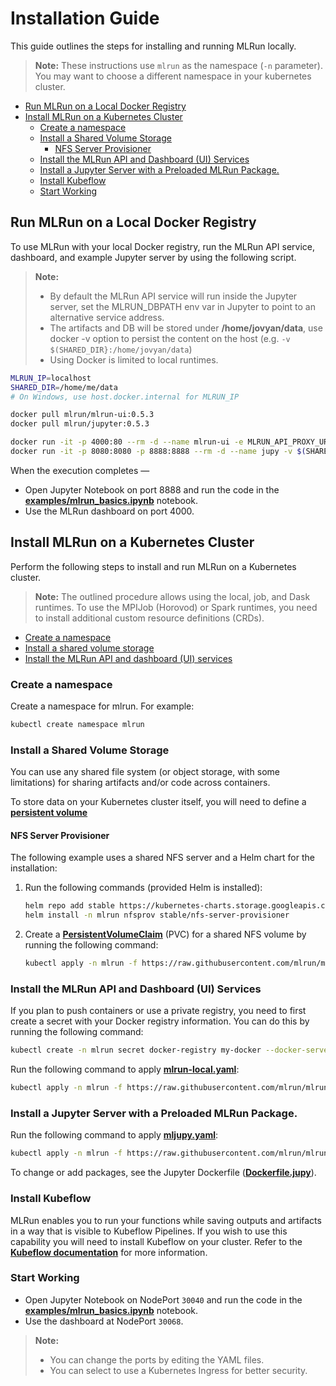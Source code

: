 # Installation Guide <!-- omit in toc -->

This guide outlines the steps for installing and running MLRun locally.

> **Note:** These instructions use `mlrun` as the namespace (`-n` parameter). You may want to choose a different namespace in your kubernetes cluster.

- [Run MLRun on a Local Docker Registry](#run-mlrun-on-a-local-docker-registry)
- [Install MLRun on a Kubernetes Cluster](#install-mlrun-on-a-kubernetes-cluster)
  - [Create a namespace](#create-a-namespace)
  - [Install a Shared Volume Storage](#install-a-shared-volume-storage)
    - [NFS Server Provisioner](#nfs-server-provisioner)
  - [Install the MLRun API and Dashboard (UI) Services](#install-the-mlrun-api-and-dashboard-ui-services)
  - [Install a Jupyter Server with a Preloaded MLRun Package.](#install-a-jupyter-server-with-a-preloaded-mlrun-package)
  - [Install Kubeflow](#install-kubeflow)
  - [Start Working](#start-working)

<a id="local-docker"></a>
## Run MLRun on a Local Docker Registry

To use MLRun with your local Docker registry, run the MLRun API service, dashboard, and example Jupyter server by using the following script.

> **Note:**
> - By default the MLRun API service will run inside the Jupyter server, set the MLRUN_DBPATH env var in Jupyter to point to an alternative service address.
> - The artifacts and DB will be stored under **/home/jovyan/data**, use docker -v option to persist the content on the host (e.g. `-v $(SHARED_DIR}:/home/jovyan/data`)
> - Using Docker is limited to local runtimes.

```sh
MLRUN_IP=localhost
SHARED_DIR=/home/me/data
# On Windows, use host.docker.internal for MLRUN_IP

docker pull mlrun/mlrun-ui:0.5.3
docker pull mlrun/jupyter:0.5.3

docker run -it -p 4000:80 --rm -d --name mlrun-ui -e MLRUN_API_PROXY_URL=http://${MLRUN_IP}:8080 mlrun/mlrun-ui:0.5.3
docker run -it -p 8080:8080 -p 8888:8888 --rm -d --name jupy -v $(SHARED_DIR}:/home/jovyan/data mlrun/jupyter:0.5.3
```

When the execution completes &mdash;

- Open Jupyter Notebook on port 8888 and run the code in the [**examples/mlrun_basics.ipynb**](https://github.com/mlrun/mlrun/blob/master/examples/mlrun_basics.ipynb) notebook.
- Use the MLRun dashboard on port 4000.

<a id="k8s-cluster"></a>
## Install MLRun on a Kubernetes Cluster

Perform the following steps to install and run MLRun on a Kubernetes cluster.
> **Note:** The outlined procedure allows using the local, job, and Dask runtimes.
> To use the MPIJob (Horovod) or Spark runtimes, you need to install additional custom resource definitions (CRDs).

- [Create a namespace](#k8s-create-a-namespace)
- [Install a shared volume storage](#k8s-install-a-shared-volume-storage)
- [Install the MLRun API and dashboard (UI) services](#k8s-install-mlrun-api-n-ui-services)

<a id=k8s-create-a-namespace></a>
### Create a namespace

Create a namespace for mlrun. For example:

``` sh
kubectl create namespace mlrun
```

<a id="k8s-install-a-shared-volume-storage"></a>
### Install a Shared Volume Storage

You can use any shared file system (or object storage, with some limitations) for sharing artifacts and/or code across containers.

To store data on your Kubernetes cluster itself, you will need to define a [**persistent volume**](https://kubernetes.io/docs/concepts/storage/persistent-volumes/)

#### NFS Server Provisioner
The following example uses a shared NFS server and a Helm chart for the installation:

1. Run the following commands (provided Helm is installed):
    ```sh
    helm repo add stable https://kubernetes-charts.storage.googleapis.com/
    helm install -n mlrun nfsprov stable/nfs-server-provisioner
    ```
2. Create a [**PersistentVolumeClaim**](https://raw.githubusercontent.com/mlrun/mlrun/master/hack/local/nfs-pvc.yaml) (PVC) for a shared NFS volume by running the following command:
    ```sh
    kubectl apply -n mlrun -f https://raw.githubusercontent.com/mlrun/mlrun/master/hack/local/nfs-pvc.yaml
    ```

<a id="k8s-install-mlrun-api-n-ui-services"></a>
### Install the MLRun API and Dashboard (UI) Services

If you plan to push containers or use a private registry, you need to first create a secret with your Docker registry information.
You can do this by running the following command:
```sh
kubectl create -n mlrun secret docker-registry my-docker --docker-server=https://index.docker.io/v1/ --docker-username=<your-user> --docker-password=<your-password> --docker-email=<your-email>
```

Run the following command to apply [**mlrun-local.yaml**](https://raw.githubusercontent.com/mlrun/mlrun/master/hack/local/mlrun-local.yaml):
```sh
kubectl apply -n mlrun -f https://raw.githubusercontent.com/mlrun/mlrun/master/hack/local/mlrun-local.yaml
```

<a id="k8s-install-jupyter-service-w-mlrun"></a>
### Install a Jupyter Server with a Preloaded MLRun Package.

Run the following command to apply [**mljupy.yaml**](https://raw.githubusercontent.com/mlrun/mlrun/master/hack/local/mljupy.yaml):
```sh
kubectl apply -n mlrun -f https://raw.githubusercontent.com/mlrun/mlrun/master/hack/local/mljupy.yaml
```

To change or add packages, see the Jupyter Dockerfile ([**Dockerfile.jupy**](https://github.com/mlrun/mlrun/blob/master/hack/local/Dockerfile.jupy)).

### Install Kubeflow

MLRun enables you to run your functions while saving outputs and artifacts in a way that is visible to Kubeflow Pipelines. If you wish to use this capability you will need to install Kubeflow on your cluster. Refer to the [**Kubeflow documentation**](https://www.kubeflow.org/docs/started/getting-started/) for more information.

<a id="k8s-install-start-working"></a>
### Start Working

- Open Jupyter Notebook on NodePort `30040` and run the code in the [**examples/mlrun_basics.ipynb**](https://github.com/mlrun/mlrun/blob/master/examples/mlrun_basics.ipynb) notebook.
- Use the dashboard at NodePort `30068`.

> **Note:**
> - You can change the ports by editing the YAML files.
> - You can select to use a Kubernetes Ingress for better security.

